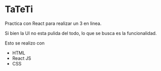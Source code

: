 # TaTeTi
Practica con React para realizar un 3 en linea.

Si bien la UI no esta pulida del todo, lo que se busca es la funcionalidad.


Esto se realizo con 

- HTML
- React JS
- CSS
